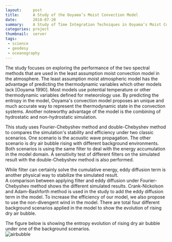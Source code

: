 ```yaml
---
layout:     post
title:      A Study of the Ooyama’s Moist Convection Model
date:       2018-07-20
summary:    A Study of Time Integration Techniques in Ooyama’s Moist Convection Model
categories: project
thumbnail:  server
tags:
 - science
 - geodesy
 - oceanography
---
```


The study focuses on exploring the performance of the two spectral methods that are used in the least assumption moist convection model in the atmosphere.
The least assumption moist atmospheric model has the advantage of predicting the thermodynamic variables which other models lack [Ooyama 1990].
Most models use potential temperature or other thermodynamic variables defined for meteorology use.
By predicting the entropy in the model, Ooyama's convection model proposes an unique and much accurate way to represent the thermodynamic state in the convection systems.
Another noteworthy advantage of the model is the combining of hydrostatic and non-hydrostatic simulation.

This study uses Fourier-Chebyshev method and double-Chebyshev method to compares the simulation's stability and efficiency under two classic scenarios.
One scenario is the acoustic wave propagation.
The other scenario is dry air bubble rising with different background environments.  
Both scenarios is using the same filter to deal with the energy accumulation in the model domain.
A sensitivity test of different filters on the simulated result with the double-Chebyshev method is also performed.

While filter can certainly solve the cumulative energy, eddy diffusion term is another physical way to stabilize the simulated result.    
A comparison between applying filter and eddy diffusion under Fourier-Chebyshev method shows the different simulated results.
Crank-Nickolson and Adam-Bashforth method is used in the study to add the eddy diffusion term in the model.
To increase the efficiency of our model, we also propose to use the non-divengent wind in the model.
There are total four different background scenarios applied in the model to show the evolution of rising dry air bubble.

The figure below is showing the entropy evolution of rising dry air bubble under one of the background scenarios.  
![airbubble](https://chiaweh2.github.io/figures/dry_air.png)
